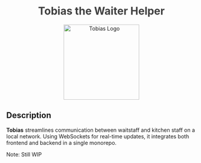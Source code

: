 <h1 align="center" style="color:#404040">Tobias the Waiter Helper</h1>

<p align="center">
  <a href="http://nestjs.com/" target="blank"><img src="https://www.svgrepo.com/show/244485/waiter.svg" width="200" alt="Tobias Logo" /></a>
</p>

## Description

<b>Tobias</b> streamlines communication between waitstaff and kitchen staff on a local network. Using WebSockets for real-time updates, it integrates both frontend and backend in a single monorepo.

Note: Still WIP
